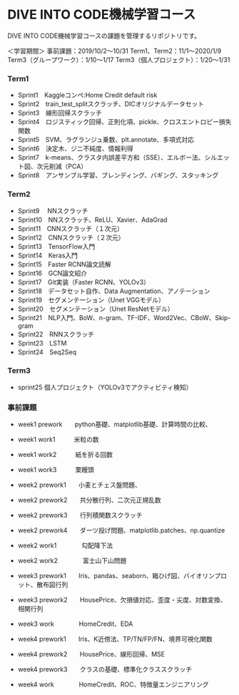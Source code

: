 # DIVE INTO CODE機械学習コース

DIVE INTO CODE機械学習コースの課題を管理するリポジトリです。

＜学習期間＞
 事前課題：2019/10/2〜10/31
 Term1、Term2：11/1〜2020/1/9
 Term3（グループワーク）：1/10〜1/17
 Term3（個人プロジェクト）：1/20〜1/31

### Term1
- Sprint1　Kaggleコンペ:Home Credit default risk
- Sprint2　train_test_splitスクラッチ、DICオリジナルデータセット
- Sprint3　線形回帰スクラッチ
- Sprint4　ロジスティック回帰、正則化項、pickle、クロスエントロピー損失関数
- Sprint5　SVM、ラグランジュ乗数、plt.annotate、多項式対応
- Sprint6　決定木、ジニ不純度、情報利得
- Sprint7　k-means、クラスタ内誤差平方和（SSE）、エルボー法、シルエット図、次元削減（PCA）
- Sprint8　アンサンブル学習、ブレンディング、バギング、スタッキング

### Term2
- Sprint9  　NNスクラッチ
- Sprint10　NNスクラッチ、ReLU、Xavier、AdaGrad
- Sprint11　CNNスクラッチ（１次元）
- Sprint12　CNNスクラッチ（２次元）
- Sprint13　TensorFlow入門
- Sprint14　Keras入門
- Sprint15　Faster RCNN論文読解
- Sprint16　GCN論文紹介
- Sprint17　Git実装（Faster RCNN、YOLOv3）
- Sprint18　データセット自作、Data Augmentation、アノテーション
- Sprint19　セグメンテーション（Unet VGGモデル）
- Sprint20　セグメンテーション（Unet ResNetモデル）
- Sprint21　NLP入門、BoW、n-gram、TF-IDF、Word2Vec、CBoW、Skip-gram
- Sprint22　RNNスクラッチ
- Sprint23　LSTM
- Sprint24　Seq2Seq

### Term3
- sprint25 個人プロジェクト（YOLOv3でアクティビティ検知）


### 事前課題
- week1 prework　　python基礎、matplotlib基礎、計算時間の比較、
- week1 work1　　　米粒の数
- week1 work2　　　紙を折る回数
- week1 work3　　　栗饅頭

- week2 prework1　　小麦とチェス盤問題、
- week2 prework2　　共分散行列、二次元正規乱数
- week2 prework3　　行列積関数スクラッチ
- week2 prework4　　ダーツ投げ問題、matplotlib.patches、np.quantize
- week2 work1　　　　勾配降下法
- week2 work2　　　　富士山下山問題

- week3 prework1　　Iris、pandas、seaborn、箱ひげ図、バイオリンプロット、散布図行列
- week3 prework2　　HousePrice、欠損値対応、歪度・尖度、対数変換、相関行列
- week3 work　　　　HomeCredit、EDA

- week4 prework1　　Iris、K近傍法、TP/TN/FP/FN、境界可視化関数
- week4 prework2　　HousePrice、線形回帰、MSE
- week4 prework3　　クラスの基礎、標準化クラススクラッチ
- week4 work　　　　HomeCredit、ROC、特徴量エンジニアリング
